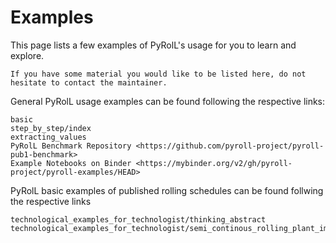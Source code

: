 # Examples

This page lists a few examples of PyRolL's usage for you to learn and explore.

```{note}
If you have some material you would like to be listed here, do not hesitate to contact the maintainer.
```

General PyRolL usage examples can be found following the respective links:

```{toctree}
basic
step_by_step/index
extracting_values
PyRolL Benchmark Repository <https://github.com/pyroll-project/pyroll-pub1-benchmark>
Example Notebooks on Binder <https://mybinder.org/v2/gh/pyroll-project/pyroll-examples/HEAD>
```

PyRolL basic examples of published rolling schedules can be found follwing the respective links

```{toctree}
technological_examples_for_technologist/thinking_abstract
technological_examples_for_technologist/semi_continous_rolling_plant_imf
```
